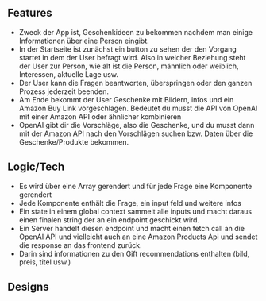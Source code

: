 ## Features

- Zweck der App ist, Geschenkideen zu bekommen nachdem man einige Informationen über eine Person eingibt.
- In der Startseite ist zunächst ein button zu sehen der den Vorgang startet in dem der User befragt wird.
  Also in welcher Beziehung steht der User zur Person, wie alt ist die Person, männlich oder weiblich, Interessen, aktuelle Lage usw.
- Der User kann die Fragen beantworten, überspringen oder den ganzen Prozess jederzeit beenden.
- Am Ende bekommt der User Geschenke mit Bildern, infos und ein Amazon Buy Link vorgeschlagen. Bedeutet du musst die API von OpenAI mit einer Amazon API oder ähnlicher kombinieren
- OpenAI gibt dir die Vorschläge, also die Geschenke, und du musst dann mit der Amazon API nach den Vorschlägen suchen bzw. Daten über die Geschenke/Produkte bekommen.

## Logic/Tech

- Es wird über eine Array gerendert und für jede Frage eine Komponente gerendert
- Jede Komponente enthält die Frage, ein input feld und weitere infos
- Ein state in einem global context sammelt alle inputs und macht daraus einen finalen string der an ein endpoint geschickt wird.
- Ein Server handelt diesen endpoint und macht einen fetch call an die OpenAI API und vielleicht auch an eine Amazon Products Api und sendet die response an das frontend zurück.
- Darin sind informationen zu den Gift recommendations enthalten (bild, preis, titel usw.)

## Designs
